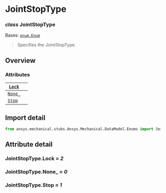 # JointStopType

### *class* JointStopType

Bases: [`enum.Enum`](https://docs.python.org/3/library/enum.html#enum.Enum)

> Specifies the JointStopType.

> <!-- !! processed by numpydoc !! -->

## Overview

### Attributes

| [`Lock`](#JointStopType.Lock)   |    |
|---------------------------------|----|
| [`None_`](#JointStopType.None_) |    |
| [`Stop`](#JointStopType.Stop)   |    |

## Import detail

```python
from ansys.mechanical.stubs.Ansys.Mechanical.DataModel.Enums import JointStopType
```

## Attribute detail

### JointStopType.Lock *= 2*

### JointStopType.None_ *= 0*

### JointStopType.Stop *= 1*
